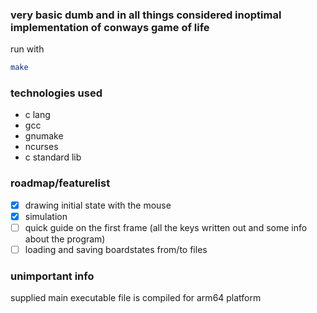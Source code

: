 ### very basic dumb and in all things considered inoptimal implementation of conways game of life
run with 
```bash
make
```

### technologies used
- c lang
- gcc
- gnumake
- ncurses
- c standard lib

### roadmap/featurelist
- [x] drawing initial state with the mouse
- [x] simulation
- [ ] quick guide on the first frame (all the keys written out and some info about the program)
- [ ] loading and saving boardstates from/to files

### unimportant info
supplied main executable file is compiled for arm64 platform
